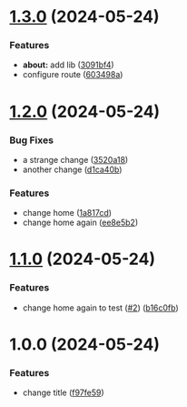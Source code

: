 # [1.3.0](https://github.com/andrewarosario/nx-semantic-release/compare/nx-semantic-release-v1.2.0...nx-semantic-release-v1.3.0) (2024-05-24)


### Features

* **about:** add lib ([3091bf4](https://github.com/andrewarosario/nx-semantic-release/commit/3091bf4b9ab29dbecad2a344dd111877ff20b094))
* configure route ([603498a](https://github.com/andrewarosario/nx-semantic-release/commit/603498aa8b5a447a2c553cde106820f458de082a))

# [1.2.0](https://github.com/andrewarosario/nx-semantic-release/compare/nx-semantic-release-v1.1.0...nx-semantic-release-v1.2.0) (2024-05-24)


### Bug Fixes

* a strange change ([3520a18](https://github.com/andrewarosario/nx-semantic-release/commit/3520a1861453f9376486974d0df272f4ac0cd71e))
* another change ([d1ca40b](https://github.com/andrewarosario/nx-semantic-release/commit/d1ca40bc336c04bb87a9622f6c38f8eab569b237))


### Features

* change home ([1a817cd](https://github.com/andrewarosario/nx-semantic-release/commit/1a817cd2f93babaf0400aba209ccf970496895c6))
* change home again ([ee8e5b2](https://github.com/andrewarosario/nx-semantic-release/commit/ee8e5b213b5077c3227cca442efb4cb326588318))

# [1.1.0](https://github.com/andrewarosario/nx-semantic-release/compare/nx-semantic-release-v1.0.0...nx-semantic-release-v1.1.0) (2024-05-24)


### Features

* change home again to test ([#2](https://github.com/andrewarosario/nx-semantic-release/issues/2)) ([b16c0fb](https://github.com/andrewarosario/nx-semantic-release/commit/b16c0fb44201a90eff95b4cf2012d3df5ee45f32))

# 1.0.0 (2024-05-24)


### Features

* change title ([f97fe59](https://github.com/andrewarosario/nx-semantic-release/commit/f97fe5993c26ba7a76d2639d45801770b7113885))
